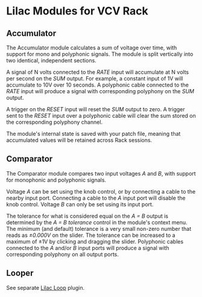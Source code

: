 # Lilac Modules for VCV Rack

## Accumulator

The Accumulator module calculates a sum of voltage over time, with support for
mono and polyphonic signals. The module is split vertically into two identical,
independent sections.

A signal of N volts connected to the _RATE_ input will accumulate at N volts per
second on the _SUM_ output. For example, a constant input of 1V will accumulate
to 10V over 10 seconds. A polyphonic cable connected to the _RATE_ input will
produce a signal with corresponding polyphony on the _SUM_ output.

A trigger on the _RESET_ input will reset the _SUM_ output to zero. A trigger
sent to the _RESET_ input over a polyphonic cable will clear the sum stored on
the corresponding polyphony channel.

The module's internal state is saved with your patch file, meaning that
accumulated values will be retained across Rack sessions.

## Comparator

The Comparator module compares two input voltages _A_ and _B_, with support for
monophonic and polyphonic signals.

Voltage _A_ can be set using the knob control, or by connecting a cable to the
nearby input port. Connecting a cable to the _A_ input port will disable the
knob control. Voltage _B_ can only be set using its input port.

The tolerance for what is considered equal on the _A = B_ output is determined
by the _A = B tolerance_ control in the module's context menu. The minimum (and
default) tolerance is a very small non-zero number that reads as _±0.000V_ on
the slider. The tolerance can be increased to a maximum of ±1V by clicking and
dragging the slider. Polyphonic cables connected to the _A_ and/or _B_ input
ports will produce a signal with corresponding polyphony on all output ports.

## Looper

See separate [Lilac Loop](https://github.com/grough/lilac-loop-vcv) plugin.
